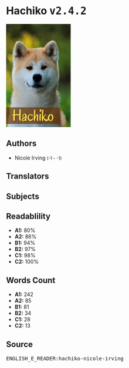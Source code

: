 # Hachiko <kbd>v2.4.2</kbd>

![](./cover.medium.jpg "")

## Authors


 - Nicole Irving <small>(-1 - -1)</small>

## Translators



## Subjects



## Readablility


 - **A1:** 80%
 - **A2:** 86%
 - **B1:** 94%
 - **B2:** 97%
 - **C1:** 98%
 - **C2:** 100%

## Words Count


 - **A1:** 242
 - **A2:** 85
 - **B1:** 81
 - **B2:** 34
 - **C1:** 28
 - **C2:** 13

## Source


<kbd>ENGLISH_E_READER:hachiko-nicole-irving</kbd>
